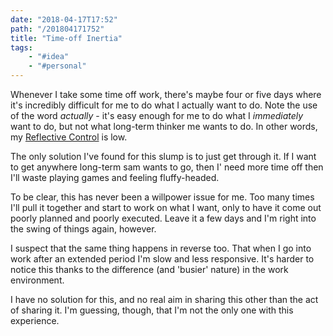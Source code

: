 ```yaml
---
date: "2018-04-17T17:52"
path: "/201804171752"
title: "Time-off Inertia"
tags:
    - "#idea"
    - "#personal"
---
```


Whenever I take some time off work, there's maybe four or five days where it's incredibly difficult for me to do what I actually want to do. Note the use of the word *actually* - it's easy enough for me to do what I *immediately* want to do, but not what long-term thinker me wants to do. In other words, my [Reflective Control](http://sebastianmarshall.com/reflective-control) is low.

The only solution I've found for this slump is to just get through it. If I want to get anywhere long-term sam wants to go, then I' need more time off then I'll waste playing games and feeling fluffy-headed.

To be clear, this has never been a willpower issue for me. Too many times I'll pull it together and start to work on what I want, only to have it come out poorly planned and poorly executed. Leave it a few days and I'm right into the swing of things again, however.

I suspect that the same thing happens in reverse too. That when I go into work after an extended period I'm slow and less responsive. It's harder to notice this thanks to the difference (and 'busier' nature) in the work environment.

I have no solution for this, and no real aim in sharing this other than the act of sharing it. I'm guessing, though, that I'm not the only one with this experience.
